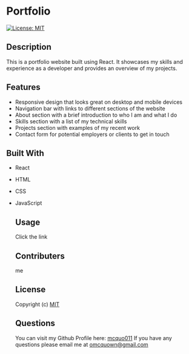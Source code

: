 # Portfolio
  [![License: MIT](https://img.shields.io/badge/License-MIT-yellow.svg)](https://opensource.org/licenses/MIT)

  ## Description 

 This is a portfolio website built using React. It showcases my skills and experience as a developer and provides an overview of my projects.

  ## Features 

* Responsive design that looks great on desktop and mobile devices
* Navigation bar with links to different sections of the website
* About section with a brief introduction to who I am and what I do
* Skills section with a list of my technical skills
* Projects section with examples of my recent work
* Contact form for potential employers or clients to get in touch

## Built With

* React
* HTML
* CSS
* JavaScript

  ## Usage 

  Click the link

  ## Contributers 

  me

  ## License 
  
  Copyright (c)
  [MIT](https://opensource.org/licenses/MIT)

  ## Questions 

  You can visit my Github Profile here: [mcquo011](https://github.com/mcquo011/) 
  If you have any questions please email me at omcquown@gmail.com
